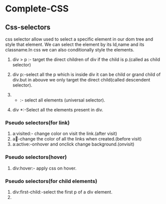 # Complete-CSS


## Css-selectors
css selector allow used to select a specific element in our dom tree and style that element.
We can select the element by its Id,name and its classname.In css we can also conditionally style the elements.

1. div > p :- target the direct children of div if the child is p.(called as child selector)
2. div p:-select all the p which is inside div it can be child or grand child of div.but in abouve we only target the direct child(called descendent selector).
3. * :- select all elements (universal selector).

4. div *:-Select all the elements present in div.


### Pseudo selectors(for link)

1. a:visited:- change color on visit the link.(after visit)
2. a:link:-change the color of all the links when created.(before visit)
3. a:active:-onhover and onclick change background.(onvisit)

### Pseudo selectors(hover)

1. div:hover:- apply css on hover.

### Pseudo selectors(for child elements)

1. div:first-child:-select the first p of a div element.
2. 
























